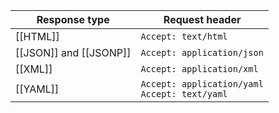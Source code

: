 | **Response type** | **Request header**                                |
| ----------------- | ------------------------------------------------- |
| [[HTML]]            | `Accept: text/html`                               |
| [[JSON]] and [[JSONP]]  | `Accept: application/json`                        |
| [[XML]]             | `Accept: application/xml`                         |
| [[YAML]]            | `Accept: application/yaml`<br>`Accept: text/yaml` |

